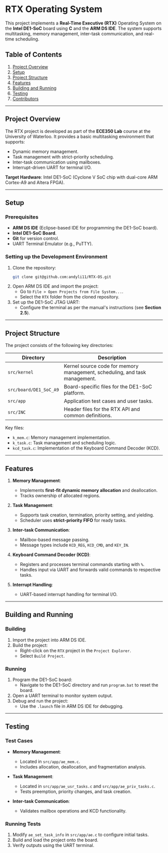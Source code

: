 
# RTX Operating System

This project implements a **Real-Time Executive (RTX)** Operating System on the **Intel DE1-SoC** board using **C** and the **ARM DS IDE**. The system supports multitasking, memory management, inter-task communication, and real-time scheduling.

## Table of Contents
1. [Project Overview](#project-overview)
2. [Setup](#setup)
3. [Project Structure](#project-structure)
4. [Features](#features)
5. [Building and Running](#building-and-running)
6. [Testing](#testing)
7. [Contributors](#contributors)

---

## Project Overview

The RTX project is developed as part of the **ECE350 Lab** course at the University of Waterloo. It provides a basic multitasking environment that supports:
- Dynamic memory management.
- Task management with strict-priority scheduling.
- Inter-task communication using mailboxes.
- Interrupt-driven UART for terminal I/O.

**Target Hardware**: Intel DE1-SoC (Cyclone V SoC chip with dual-core ARM Cortex-A9 and Altera FPGA).

---

## Setup

### Prerequisites
- **ARM DS IDE** (Eclipse-based IDE for programming the DE1-SoC board).
- **Intel DE1-SoC Board**.
- **Git** for version control.
- UART Terminal Emulator (e.g., PuTTY).

### Setting up the Development Environment
1. Clone the repository:
   ```bash
   git clone git@github.com:andyli11/RTX-OS.git
   ```
2. Open ARM DS IDE and import the project:
   - Go to `File > Open Projects from File System...`.
   - Select the `RTX` folder from the cloned repository.
3. Set up the DE1-SoC JTAG UART:
   - Configure the terminal as per the manual's instructions (see **Section 2.5**).

---

## Project Structure

The project consists of the following key directories:

| Directory            | Description                                                              |
|----------------------|--------------------------------------------------------------------------|
| `src/kernel`         | Kernel source code for memory management, scheduling, and task management. |
| `src/board/DE1_SoC_A9` | Board-specific files for the DE1-SoC platform.                         |
| `src/app`            | Application test cases and user tasks.                                   |
| `src/INC`            | Header files for the RTX API and common definitions.                     |

Key files:
- `k_mem.c`: Memory management implementation.
- `k_task.c`: Task management and scheduling logic.
- `kcd_task.c`: Implementation of the Keyboard Command Decoder (KCD).

---

## Features

1. **Memory Management**:
   - Implements **first-fit dynamic memory allocation** and deallocation.
   - Tracks ownership of allocated regions.

2. **Task Management**:
   - Supports task creation, termination, priority setting, and yielding.
   - Scheduler uses **strict-priority FIFO** for ready tasks.

3. **Inter-task Communication**:
   - Mailbox-based message passing.
   - Message types include `KCD_REG`, `KCD_CMD`, and `KEY_IN`.

4. **Keyboard Command Decoder (KCD)**:
   - Registers and processes terminal commands starting with `%`.
   - Handles input via UART and forwards valid commands to respective tasks.

5. **Interrupt Handling**:
   - UART-based interrupt handling for terminal I/O.

---

## Building and Running

### Building
1. Import the project into ARM DS IDE.
2. Build the project:
   - Right-click on the `RTX` project in the `Project Explorer`.
   - Select `Build Project`.

### Running
1. Program the DE1-SoC board:
   - Navigate to the DE1-SoC directory and run `program.bat` to reset the board.
2. Open a UART terminal to monitor system output.
3. Debug and run the project:
   - Use the `.launch` file in ARM DS IDE for debugging.

---

## Testing

### Test Cases
- **Memory Management**:
  - Located in `src/app/ae_mem.c`.
  - Includes allocation, deallocation, and fragmentation analysis.

- **Task Management**:
  - Located in `src/app/ae_usr_tasks.c` and `src/app/ae_priv_tasks.c`.
  - Tests preemption, priority changes, and task creation.

- **Inter-task Communication**:
  - Validates mailbox operations and KCD functionality.

### Running Tests
1. Modify `ae_set_task_info` in `src/app/ae.c` to configure initial tasks.
2. Build and load the project onto the board.
3. Verify outputs using the UART terminal.

